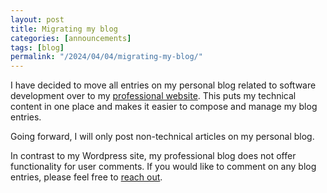 ```yaml
---
layout: post
title: Migrating my blog
categories: [announcements]
tags: [blog]
permalink: "/2024/04/04/migrating-my-blog/"
---
```

I have decided to move all entries on my personal blog related to software development over to my
[professional website](https://hovinen.tech). This puts my technical content in one place and makes
it easier to compose and manage my blog entries.

Going forward, I will only post non-technical articles on my personal blog.

In contrast to my Wordpress site, my professional blog does not offer functionality for user
comments. If you would like to comment on any blog entries, please feel free to
<a href="/#contact">reach out</a>.
